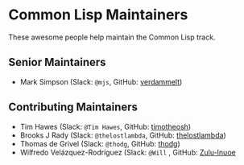 # Common Lisp Maintainers

These awesome people help maintain the Common Lisp track.

## Senior Maintainers

- Mark Simpson (Slack: `@mjs`, GitHub: [verdammelt](https://github.com/verdammelt))

## Contributing Maintainers

- Tim Hawes (Slack: `@Tim Hawes`, GitHub: [timotheosh](https://github.com/timotheosh))
- Brooks J Rady (Slack: `@thelostlambda`, GitHub: [thelostlambda](https://github.com/TheLostLambda))
- Thomas de Grivel (Slack: `@thodg`, GitHub: [thodg](https://github.com/thodg))
- Wilfredo Velázquez-Rodríguez (Slack: `@Will` , GitHub:
[Zulu-Inuoe](https://github.com/Zulu-Inuoe)
